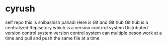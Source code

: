 # cyrush
self repo
this is shibashish pahadi
Here is Git and Git hub
Git hub is a centralized Repisetory which is a version contrrol system
Distributed version control system
version control system can multiple peson work at a time and pull and push the same file at a time

